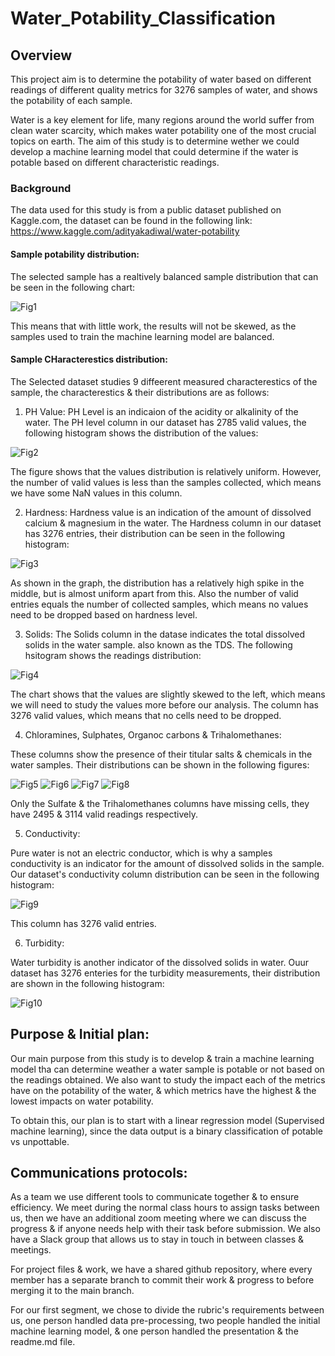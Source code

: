 # Water_Potability_Classification
## Overview
This project aim is to determine the potability of water based on different readings of different quality metrics for 3276 samples of water, and shows the potability of each sample.

Water is a key element for life, many regions around the world suffer from clean water scarcity, which makes water potability one of the most crucial topics on earth. The aim of this study is to determine wether we could develop a machine learning model that could determine if the water is potable based on different characteristic readings.
### Background
The data used for this study is from a public dataset published on Kaggle.com, the dataset can be found in the following link: https://www.kaggle.com/adityakadiwal/water-potability
#### Sample potability distribution:

The selected sample has a realtively balanced sample distribution that can be seen in the following chart:

![Fig1](https://user-images.githubusercontent.com/79733383/125202932-06858800-e244-11eb-982e-cb2c99ceb9eb.png)

This means that with little work, the results will not be skewed, as the samples used to train the machine learning model are balanced.

#### Sample CHaracterestics distribution:

The Selected dataset studies 9 diffeerent measured characterestics of the sample, the characterestics & their distributions are as follows:

1. PH Value:
PH Level is an indicaion of the acidity or alkalinity of the water. The PH level column in our dataset has 2785 valid values, the following histogram shows the distribution of the values:

![Fig2](https://user-images.githubusercontent.com/79733383/125203422-46e60580-e246-11eb-9ef4-e2eed4778e06.png)

The figure shows that the values distribution is relatively uniform. However, the number of valid values is less than the samples collected, which means we have some NaN values in this column.

2. Hardness:
Hardness value is an indication of the amount of dissolved calcium & magnesium in the water. The Hardness column in our dataset has 3276 entries, their distribution can be seen in the following histogram:

![Fig3](https://user-images.githubusercontent.com/79733383/125203668-6598cc00-e247-11eb-97b3-f05a8e186e71.png)

As shown in the graph, the distribution has a relatively high spike in the middle, but is almost uniform apart from this. Also the number of valid entries equals the number of collected samples, which means no values need to be dropped based on hardness level.

3. Solids:
The Solids column in the datase indicates the total dissolved solids in the water sample. also known as the TDS. The following hsitogram shows the readings distribution:

![Fig4](https://user-images.githubusercontent.com/79733383/125203926-c543a700-e248-11eb-8f61-ce03e4876d67.png)

The chart shows that the values are slightly skewed to the left, which means we will need to study the values more before our analysis. The column has 3276 valid values, which means that no cells need to be dropped.

4. Chloramines, Sulphates, Organoc carbons & Trihalomethanes:

These columns show the presence of their titular salts & chemicals in the water samples. Their distributions can be shown in the following figures:

![Fig5](https://user-images.githubusercontent.com/79733383/125204370-ec02dd00-e24a-11eb-9ba6-8538e1760033.png)
![Fig6](https://user-images.githubusercontent.com/79733383/125204374-f1602780-e24a-11eb-99c9-c4e0b66f644b.png)
![Fig7](https://user-images.githubusercontent.com/79733383/125204378-f91fcc00-e24a-11eb-8de9-a505386df74c.png)
![Fig8](https://user-images.githubusercontent.com/79733383/125204383-fde48000-e24a-11eb-93ec-da0114951c43.png)

Only the Sulfate & the Trihalomethanes columns have missing cells, they have 2495 & 3114 valid readings respectively.

5. Conductivity:

Pure water is not an electric conductor, which is why a samples conductivity is an indicator for the amount of dissolved solids in the sample. Our dataset's conductivity column distribution can be seen in the following histogram:

![Fig9](https://user-images.githubusercontent.com/79733383/125204654-4c464e80-e24c-11eb-89f4-4ce40fc08926.png)

This column has 3276 valid entries.

6. Turbidity:

Water turbidity is another indicator of the dissolved solids in water. Ouur dataset has 3276 enteries for the turbidity measurements, their distribution are shown in the following histogram:

![Fig10](https://user-images.githubusercontent.com/79733383/125204783-f1612700-e24c-11eb-8660-9cf1753b3f50.png)

## Purpose & Initial plan:
Our main purpose from this study is to develop & train a machine learning model tha can determine weather a water sample is potable or not based on the readings obtained. We also want to study the impact each of the metrics have on the potability of the water, & which metrics have the highest & the lowest impacts on water potability. 

To obtain this, our plan is to start with a linear regression model (Supervised machine learning), since the data output is a binary classification of potable vs unpottable.

## Communications protocols:

As a team we use different tools to communicate together & to ensure efficiency. We meet during the normal class hours to assign tasks between us, then we have an additional zoom meeting where we can discuss the progress & if anyone needs help with their task before submission.
We also have a Slack group that allows us to stay in touch in between classes & meetings.

For project files & work, we have a shared github repository, where every member has a separate branch to commit their work & progress to before merging it to the main branch.

For our first segment, we chose to divide the rubric's requirements between us, one person handled data pre-processing, two people handled the initial machine learning model, & one person handled the presentation & the readme.md file.


